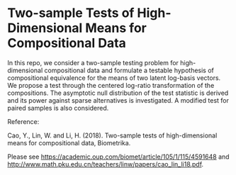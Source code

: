 # Two-sample Tests of High-Dimensional Means for Compositional Data

In this repo, we consider a two-sample testing problem for high-dimensional compositional data and formulate a testable hypothesis of compositional equivalence for the means of
two latent log-basis vectors. We propose a test through the centered log-ratio transformation of
the compositions. The asymptotic null distribution of the test statistic is derived and its power
against sparse alternatives is investigated. A modified test for paired samples is also considered.

Reference:

Cao, Y., Lin, W. and Li, H. (2018). Two-sample tests of high-dimensional means for compositional data,
Biometrika.

Please see https://academic.oup.com/biomet/article/105/1/115/4591648 and http://www.math.pku.edu.cn/teachers/linw/papers/cao_lin_li18.pdf.
